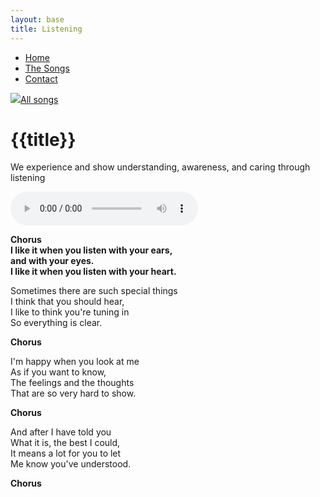 ```yaml
---
layout: base
title: Listening
---
```

<nav>
    <ul class="nav">
      <li><a href="/">Home</a></li>
      <li class="active"><a href="/the-songs/">The Songs</a></li>
      <li><a href="/contact">Contact</a></li>
    </ul>
</nav>


<div class="block">
<a href="/the-songs"><img src="/img/arrow-left.svg"></a><a href="/the-songs">All songs</a>
</div>

<h1 class="song-title2">{{title}}</h1>

We experience and show understanding, awareness, and caring through listening

<div>
    <audio controls="">
      <source src="/music/listening.mp3" type="audio/mpeg">
      Your browser does not support the audio element.
    </audio>
  </div>

<span class="lyrics">

**Chorus  
I like it when you listen with your ears,  
and with your eyes.  
I like it when you listen with your heart.**

Sometimes there are such special things    
I think that you should hear,  
I like to think you're tuning in  
So everything is clear.

**Chorus**

I'm happy when you look at me  
As if you want to know,  
The feelings and the thoughts  
That are so very hard to show.  

**Chorus**

And after I have told you  
What it is, the best I could,  
It means a lot for you to let   
Me know you've understood. 

**Chorus**

</span>